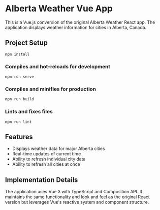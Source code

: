 # Alberta Weather Vue App

This is a Vue.js conversion of the original Alberta Weather React app. The application displays weather information for cities in Alberta, Canada.

## Project Setup

```
npm install
```

### Compiles and hot-reloads for development
```
npm run serve
```

### Compiles and minifies for production
```
npm run build
```

### Lints and fixes files
```
npm run lint
```

## Features

- Displays weather data for major Alberta cities
- Real-time updates of current time
- Ability to refresh individual city data
- Ability to refresh all cities at once

## Implementation Details

The application uses Vue 3 with TypeScript and Composition API. It maintains the same functionality and look and feel as the original React version but leverages Vue's reactive system and component structure.